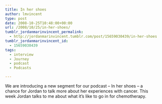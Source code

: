 ```yaml
---
title: In her shoes
author: lmvincent
type: post
date: 2008-10-25T10:48:00+00:00
url: /2008/10/25/in-her-shoes/
tumblr_jordanmarinvincent_permalink:
  - http://jordanmarinvincent.tumblr.com/post/15659030439/in-her-shoes
tumblr_jordanmarinvincent_id:
  - 15659030439
tags:
  - interview
  - Journey
  - podcast
  - Podcasts

---
```

We are introducing a new segment for our podcast &ndash; In her shoes &ndash; a chance for Jordan to talk more about her experiences with cancer. This week Jordan talks to me about what it&rsquo;s like to go in for chemotherapy.

<div class="blogger-post-footer">
  <img loading="lazy" width="1" height="1" src="https://blogger.googleusercontent.com/tracker/9039099668816362935-9038388376302581453?l=jordansjourney2.blogspot.com" alt="" />
</div>